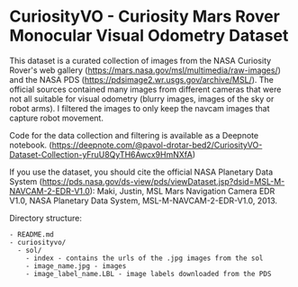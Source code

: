 # CuriosityVO - Curiosity Mars Rover Monocular Visual Odometry Dataset

This dataset is a curated collection of images from the NASA Curiosity Rover's web gallery (https://mars.nasa.gov/msl/multimedia/raw-images/) and the NASA PDS (https://pdsimage2.wr.usgs.gov/archive/MSL/). The official sources contained many images from different cameras that were not all suitable for visual odometry (blurry images, images of the sky or robot arms). I filtered the images to only keep the navcam images that capture robot movement.

Code for the data collection and filtering is available as a Deepnote notebook. (https://deepnote.com/@pavol-drotar-bed2/CuriosityVO-Dataset-Collection-yFruU8QyTH6Awcx9HmNXfA)

If you use the dataset, you should cite the official NASA Planetary Data System (https://pds.nasa.gov/ds-view/pds/viewDataset.jsp?dsid=MSL-M-NAVCAM-2-EDR-V1.0):
Maki, Justin, MSL Mars Navigation Camera EDR V1.0, NASA Planetary Data System, MSL-M-NAVCAM-2-EDR-V1.0, 2013.

Directory structure:
```
- README.md
- curiosityvo/
  - sol/
    - index - contains the urls of the .jpg images from the sol
    - image_name.jpg - images
    - image_label_name.LBL - image labels downloaded from the PDS
```
